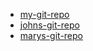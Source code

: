 - [my-git-repo](https://bitbucket.org/muhammedalikocabey/my-git-repo/src/master/)
- [johns-git-repo](https://bitbucket.org/muhammedalikocabey/jonhs-repo/src/pink-page/)
- [marys-git-repo](https://bitbucket.org/muhammedalikocabey/marys-git-repo/src/mary/)
